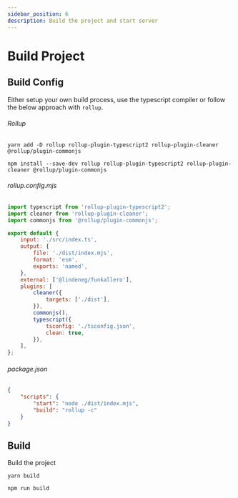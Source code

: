 ```yaml
---
sidebar_position: 6
description: Build the project and start server
---
```


# Build Project

## Build Config

Either setup your own build process, use the typescript compiler or follow the below approach with `rollup`.

###### Rollup

`yarn add -D rollup rollup-plugin-typescript2 rollup-plugin-cleaner @rollup/plugin-commonjs`

`npm install --save-dev rollup rollup-plugin-typescript2 rollup-plugin-cleaner @rollup/plugin-commonjs`

###### rollup.config.mjs

```js
import typescript from 'rollup-plugin-typescript2';
import cleaner from 'rollup-plugin-cleaner';
import commonjs from '@rollup/plugin-commonjs';

export default {
    input: './src/index.ts',
    output: {
        file: './dist/index.mjs',
        format: 'esm',
        exports: 'named',
    },
    external: ['@lindeneg/funkallero'],
    plugins: [
        cleaner({
            targets: ['./dist'],
        }),
        commonjs(),
        typescript({
            tsconfig: './tsconfig.json',
            clean: true,
        }),
    ],
};
```

###### package.json

```json
{
    "scripts": {
        "start": "node ./dist/index.mjs",
        "build": "rollup -c"
    }
}
```

## Build

Build the project

`yarn build`

`npm run build`
